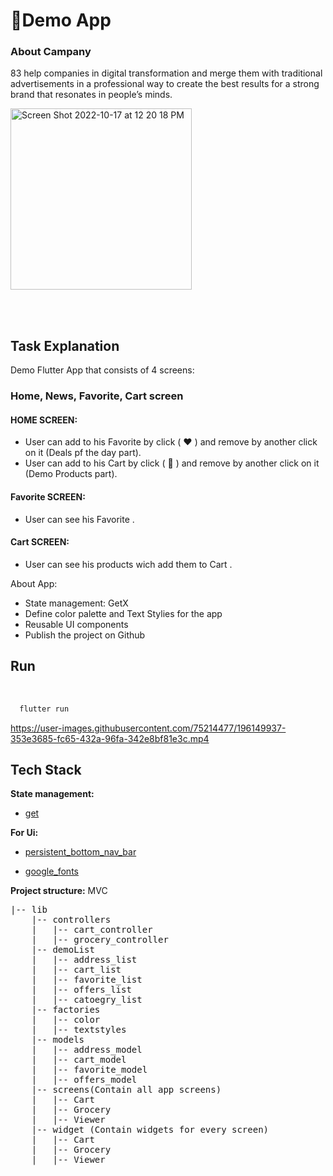 
# 🚀Demo App

### About Campany
83 help companies in digital transformation and merge them with traditional advertisements in a professional way to create the best results for a strong brand that resonates in people’s minds.

<img width="290" alt="Screen Shot 2022-10-17 at 12 20 18 PM" src="https://user-images.githubusercontent.com/75214477/196141263-4a62d5b7-6e37-4916-9a17-38ab87ec0838.png">

<br><br>
## Task Explanation

Demo Flutter App that consists of 4 screens:
### Home, News, Favorite, Cart screen
#### HOME SCREEN:
* User can add to his Favorite by click ( :heart: ) and remove by another click on it (Deals pf the day part).
* User can add to his Cart by click ( :shopping_cart: ) and remove by another click on it (Demo Products part).

#### Favorite SCREEN:
* User can see his Favorite .

#### Cart SCREEN:
* User can see his products wich add them to Cart .


About App:

* State management: GetX
* Define color palette and Text Stylies for the app
* Reusable UI components
* Publish the project on Github




## Run
<br>

```bash
  flutter run
```




https://user-images.githubusercontent.com/75214477/196149937-353e3685-fc65-432a-96fa-342e8bf81e3c.mp4




## Tech Stack

**State management:**

* [get](https://pub.dev/packages/get)

**For Ui:**

* [persistent_bottom_nav_bar](https://pub.dev/packages/persistent_bottom_nav_bar)

* [google_fonts](https://pub.dev/packages/google_fonts)


**Project structure:** MVC


<pre>
|-- lib
    |-- controllers
    |   |-- cart_controller
    |   |-- grocery_controller 
    |-- demoList
    |   |-- address_list
    |   |-- cart_list
    |   |-- favorite_list
    |   |-- offers_list
    |   |-- catoegry_list
    |-- factories
    |   |-- color
    |   |-- textstyles
    |-- models
    |   |-- address_model
    |   |-- cart_model
    |   |-- favorite_model
    |   |-- offers_model
    |-- screens(Contain all app screens)
    |   |-- Cart
    |   |-- Grocery
    |   |-- Viewer
    |-- widget (Contain widgets for every screen)
    |   |-- Cart
    |   |-- Grocery
    |   |-- Viewer


</pre>

